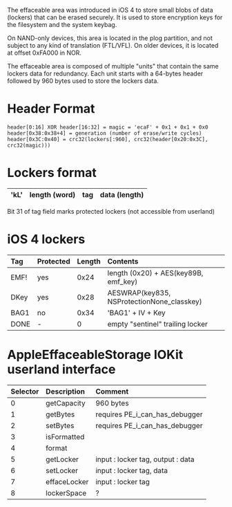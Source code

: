 The effaceable area was introduced in iOS 4 to store small blobs of data (lockers) that can be erased securely. It is used to store encryption keys for the filesystem and the system keybag.

On NAND-only devices, this area is located in the plog partition, and not subject to any kind of translation (FTL/VFL). On older devices, it is located at offset 0xFA000 in NOR.

The effaceable area is composed of multiple "units" that contain the same lockers data for redundancy. Each unit starts with a 64-bytes header followed by 960 bytes used to store the lockers data.

# Header Format #

```
header[0:16] XOR header[16:32] = magic = 'ecaF' + 0x1 + 0x1 + 0x0
header[0x38:0x38+4] = generation (number of erase/write cycles)
header[0x3C:0x40] = crc32(lockers[:960], crc32(header[0x20:0x3C], crc32(magic)))
```

# Lockers format #

| 'kL' | length (word) | tag | data (length) |
|:-----|:--------------|:----|:--------------|

Bit 31 of tag field marks protected lockers (not accessible from userland)

# iOS 4 lockers #

| Tag | Protected | Length | Contents |
|:----|:----------|:-------|:---------|
| EMF! | yes | 0x24| length (0x20) + AES(key89B, emf\_key) |
| DKey | yes | 0x28 | AESWRAP(key835, NSProtectionNone\_classkey) |
| BAG1 | no | 0x34 | 'BAG1' + IV + Key |
| DONE | - | 0 | empty "sentinel" trailing locker |

# AppleEffaceableStorage IOKit userland interface #

| Selector | Description | Comment |
|:---------|:------------|:--------|
| 0 | getCapacity | 960 bytes |
| 1 | getBytes | requires PE\_i\_can\_has\_debugger |
| 2 | setBytes | requires PE\_i\_can\_has\_debugger |
| 3 | isFormatted |  |
|  4 | format  |  |
| 5 | getLocker | input : locker tag, output : data |
| 6 | setLocker | input : locker tag, data |
| 7 | effaceLocker | input : locker tag |
| 8 | lockerSpace | ? |